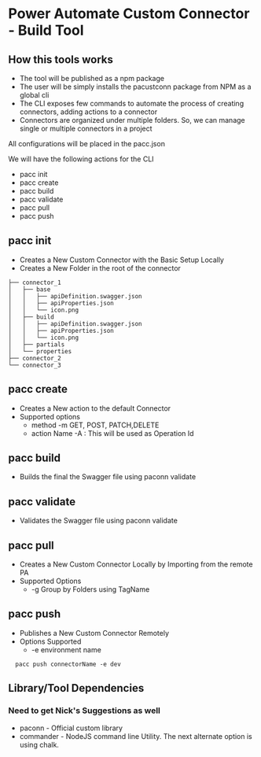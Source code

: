 # Power Automate Custom Connector - Build Tool


## How this tools works

- The tool will be published as a npm package
- The user will be simply installs the pacustconn package from NPM as a global cli
- The CLI exposes few commands to automate the process of creating connectors, adding actions to a connector
- Connectors are organized under multiple folders. So, we can manage single or multiple connectors in a project


All configurations will be placed in the pacc.json

We will have the following actions for the CLI

- pacc init 
- pacc create
- pacc build
- pacc validate
- pacc pull
- pacc push


## pacc init 
- Creates a New Custom Connector with the Basic Setup Locally
- Creates a New Folder in the root of the connector

```
├── connector_1
│   ├── base
│   │   ├── apiDefinition.swagger.json
│   │   ├── apiProperties.json
│   │   └── icon.png
│   ├── build
│   │   ├── apiDefinition.swagger.json
│   │   ├── apiProperties.json
│   │   └── icon.png
│   ├── partials
│   └── properties
├── connector_2
└── connector_3
```

## pacc create 
- Creates a New action to the default Connector
- Supported options
  - method -m GET, POST, PATCH,DELETE
  - action Name -A : This will be used as Operation Id


## pacc build 
- Builds the final the Swagger file using paconn validate

## pacc validate 
- Validates the Swagger file using paconn validate

## pacc pull 
- Creates a New Custom Connector Locally by Importing from the remote PA
- Supported Options
  - -g Group by Folders using TagName

## pacc push 
- Publishes a New Custom Connector Remotely 
- Options Supported 
  - -e environment name
```
  pacc push connectorName -e dev
```  

## Library/Tool Dependencies

### Need to get Nick's Suggestions as well

- paconn - Official custom library
- commander - NodeJS command line Utility. The next alternate option is using chalk.
